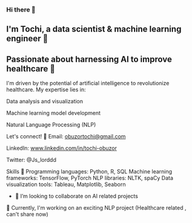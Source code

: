 ### Hi there 👋


## I'm Tochi, a data scientist & machine learning engineer 🤖

## Passionate about harnessing AI to improve healthcare 🏥


I'm driven by the potential of artificial intelligence to revolutionize healthcare. My expertise lies in:

Data analysis and visualization

Machine learning model development

Natural Language Processing (NLP)

Let's connect! 📲
Email: obuzortochi@gmail.com

LinkedIn: www.linkedin.com/in/tochi-obuzor

Twitter: @Js_lorddd

Skills 🎯
Programming languages: Python, R, SQL
Machine learning frameworks: TensorFlow, PyTorch
NLP libraries: NLTK, spaCy
Data visualization tools: Tableau, Matplotlib, Seaborn

- 👯 I’m looking to collaborate on  AI related projects 

🔭 Currently, I'm working on an exciting NLP project (Healthcare related , can't share now)
<!--
**tochi12ob/tochi12ob** is a ✨ _special_ ✨ repository because its `README.md` (this file) appears on your GitHub profile.

Here are some ideas to get you started:

- 🔭 I’m currently working on ...
- 🌱 I’m currently learning ...
- 👯 I’m looking to collaborate on ...
- 🤔 I’m looking for help with ...
- 💬 Ask me about ...
- 📫 How to reach me: ...
- 😄 Pronouns: ...
- ⚡ Fun fact: ...
-->
